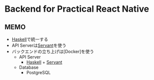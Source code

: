 # Backend for Practical React Native

## MEMO
- [Haskell]で統一する
- API Serverは[Servant]を使う
- バックエンドの立ち上げは[Docker]を使う
  - API Server
    - [Haskell] + [Servant]
  - Database
    - PostgreSQL

[Haskell]: https://www.haskell.org/
[Servant]: https://github.com/haskell-servant/servant
